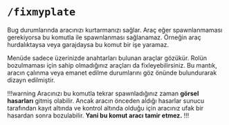 # `/fixmyplate`

Bug durumlarında aracınızı kurtarmanızı sağlar. Araç eğer spawnlanmaması gerekiyorsa bu komutla ile spawnlanması sağlanamaz. Örneğin araç hurdalıktaysa veya garajdaysa bu komut bir işe yaramaz.

Menüde sadece üzerinizde anahtarları bulunan araçlar gözükür. Rolün bozulmaması için sahip olmadığınız araçları da fixleyebilirsiniz. Bu mantık, aracın çalınma veya emanet edilme durumlarını göz önünde bulundurarak dizayn edilmiştir.

!!!warning
Aracınızı bu komutla tekrar spawnladığınız zaman **görsel hasarları** gitmiş olabilir. Ancak aracın önceden aldığı hasarlar sunucu tarafından kayıt altında ve kontrol altında olduğu için aracınız ufak bir hasardan sonra bozulabilir. **Yani bu komut aracı tamir etmez.**
!!!
